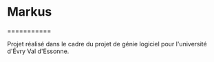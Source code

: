 # Markus
===========

Projet réalisé dans le cadre du projet de génie logiciel pour l'université d'Évry Val d'Essonne.
